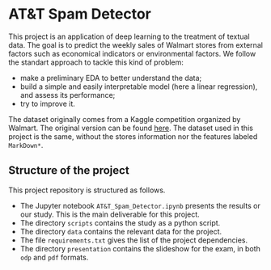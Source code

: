 # AT&T Spam Detector

This project is an application of deep learning to the treatment of textual data. The goal is to predict the weekly sales of Walmart stores from external factors such as economical indicators or environmental factors. We follow the standart approach to tackle this kind of problem:
- make a preliminary EDA to better understand the data;
- build a simple and easily interpretable model (here a linear regression), and assess its performance;
- try to improve it.

The dataset originally comes from a Kaggle competition organized by Walmart. The original version can be found [here](https://www.kaggle.com/c/walmart-recruiting-store-sales-forecasting/data). The dataset used in this project is the same, without the stores information nor the features labeled `MarkDown*`.


## Structure of the project

This project repository is structured as follows.
- The Jupyter notebook `AT&T_Spam_Detector.ipynb` presents the results or our study. This is the main deliverable for this project.
- The directory `scripts` contains the study as a python script.
- The directory `data` contains the relevant data for the project.
- The file `requirements.txt` gives the list of the project dependencies. 
- The directory `presentation` contains the slideshow for the exam, in both `odp` and `pdf` formats.